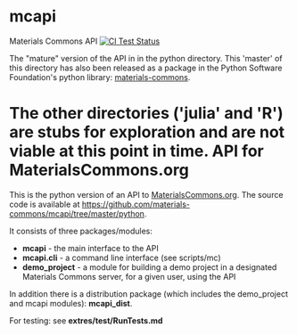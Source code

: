 # mcapi
Materials Commons API [![CI Test Status](https://travis-ci.org/materials-commons/mcapi.svg?branch=master)](https://travis-ci.org/materials-commons/mcapi/branches)

The "mature" version of the API in in the python directory. This 'master' of this directory
has also been released as a package in the Python Software
Foundation's python library: [materials-commons](https://pypi.python.org/pypi/materials-commons).

The other directories ('julia' and 'R') are stubs for exploration and are not viable at this point in time.
API for MaterialsCommons.org
============================

This is the python version of an API to
[MaterialsCommons.org](https://github.com/materials-commons/materialscommons.org). 
The source code is available at 
https://github.com/materials-commons/mcapi/tree/master/python.

It consists of three packages/modules: 
* **mcapi** - the main interface to the API
* **mcapi.cli** - a command line interface (see scripts/mc)
* **demo_project** - a module for building a demo project in a designated 
Materials Commons server, for a given user, using the API
 
In addition there is a distribution package (which includes 
the demo_project and mcapi modules): **mcapi_dist**.

For testing: see **extres/test/RunTests.md**
